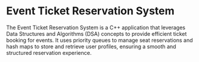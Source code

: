 # Event Ticket Reservation System
 The Event Ticket Reservation System is a C++ application that leverages Data Structures and Algorithms (DSA) concepts to provide efficient ticket booking for events. It uses priority queues to manage seat reservations and hash maps to store and retrieve user profiles, ensuring a smooth and structured reservation experience.
